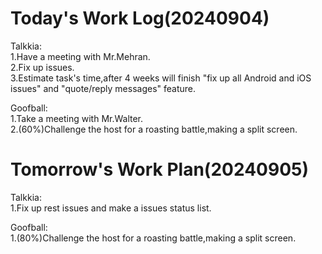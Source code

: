 # Today's Work Log(20240904)
Talkkia:\
1.Have a meeting with Mr.Mehran.\
2.Fix up issues.\
3.Estimate task's time,after 4 weeks will finish "fix up all Android and iOS issues" and "quote/reply messages" feature.

Goofball:\
1.Take a meeting with Mr.Walter.\
2.(60%)Challenge the host for a roasting battle,making a split screen.
# Tomorrow's Work Plan(20240905)
Talkkia:\
1.Fix up rest issues and make a issues status list.

Goofball:\
1.(80%)Challenge the host for a roasting battle,making a split screen.